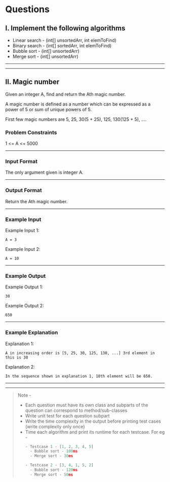 # Questions


## I. Implement the following algorithms

- Linear search - (int[] unsortedArr, int elemToFind)
- Binary search - (int[] sortedArr, int elemToFind)
- Bubble sort - (int[] unsortedArr)
- Merge sort - (int[] unsortedArr)

---

---

## II. Magic number

Given an integer A, find and return the Ath magic number.

A magic number is defined as a number which can be expressed as a power of 5 or sum of unique powers of 5.

First few magic numbers are 5, 25, 30(5 + 25), 125, 130(125 + 5), ….

### Problem Constraints

1 <= A <= 5000

---

### Input Format

The only argument given is integer A.

---

### Output Format

Return the Ath magic number.

---

### Example Input

Example Input 1:

``A = 3``

Example Input 2:

``A = 10``

---

### Example Output

Example Output 1:

``30``

Example Output 2:

``650``

---

### Example Explanation

Explanation 1:

```
A in increasing order is [5, 25, 30, 125, 130, ...] 3rd element in this is 30
```

Explanation 2:

```
In the sequence shown in explanation 1, 10th element will be 650.
```

---

---

> Note -
> 
> - Each question must have its own class and subparts of the question can correspond to method/sub-classes
> - Write unit test for each question subpart
> - Write the time complexity in the output before printing test cases (write complexity only once)
> - Time each algorithm and print its runtime for each testcase. For eg -
>   ```python
>   - Testcase 1 - [1, 2, 3, 4, 5]
>     - Bubble sort - 100ms
>     - Merge sort - 30ms
>   
>   - Testcase 2 - [3, 4, 1, 5, 2]
>     - Bubble sort - 120ms
>     - Merge sort - 50ms
>   ```